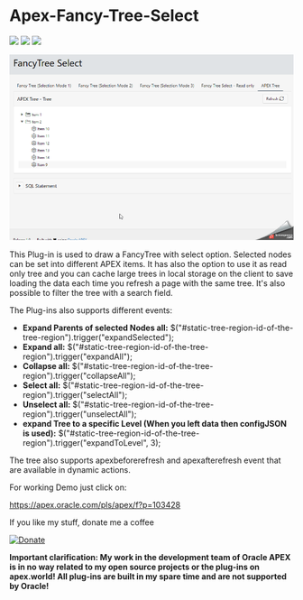  # Apex-Fancy-Tree-Select
 
![](https://img.shields.io/badge/ORACLE-APEX-success.svg) ![](https://img.shields.io/badge/Plug--in_Type-Region-orange.svg) ![](https://img.shields.io/badge/Avaiable%20for%20APEX-5.1.3%20or%20above-blue)

![Screenshot](https://github.com/RonnyWeiss/Apex-Fancy-Tree-Select/blob/master/screenshot.gif?raw=true)

This Plug-in is used to draw a FancyTree with select option. Selected nodes can be set into different APEX items. It has also the option to use it as read only tree and you can cache large trees in local storage on the client to save loading the data each time you refresh a page with the same tree. It's also possible to filter the tree with a search field.

The Plug-ins also supports different events:

*   **Expand Parents of selected Nodes all:** $("#static-tree-region-id-of-the-tree-region").trigger("expandSelected");
*   **Expand all:** $("#static-tree-region-id-of-the-tree-region").trigger("expandAll");
*   **Collapse all:** $("#static-tree-region-id-of-the-tree-region").trigger("collapseAll");
*   **Select all:** $("#static-tree-region-id-of-the-tree-region").trigger("selectAll");
*   **Unselect all:** $("#static-tree-region-id-of-the-tree-region").trigger("unselectAll");
*   **expand Tree to a specific Level (When you left data then configJSON is used):** $("#static-tree-region-id-of-the-tree-region").trigger("expandToLevel", 3);

The tree also supports apexbeforerefresh and apexafterefresh event that are available in dynamic actions.

For working Demo just click on:

https://apex.oracle.com/pls/apex/f?p=103428

If you like my stuff, donate me a coffee

[![Donate](https://img.shields.io/badge/Donate-PayPal-green.svg)](https://www.paypal.me/RonnyW1)

**Important clarification: My work in the development team of Oracle APEX is in no way related to my open source projects or the plug-ins on apex.world! All plug-ins are built in my spare time and are not supported by Oracle!**
